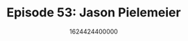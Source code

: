 ---
templateKey: podcast-episode
public: true
url: podcast/episode-53-jason-pielemeier
title: " Episode 53: Jason Pielemeier "
description:  Host Derek E. Silva joins Jason Pielemeier, Policy Director at the Global Network Initiative, which protects Internet freedom and digital rights. They take a deep dive into the evolution of corporate accountability, human rights principles, and the right to be forgotten. 
date: 1624424400000
featuredimage: /img/podcast/P8PGuestCard_JasonPielemeier.jpg
socialimage: https://www.orchid.com/assets/img/podcast/P8PEpisode_JasonPielemeier.png
platformurls:
 - https://podcasts.apple.com/us/podcast/internet-freedom-and-digital-rights-with-jason-pielemeier/id1516705670?i=1000526626845
 - https://open.spotify.com/episode/6onlBp7gJTcFph4RebwCeo
 - https://podcasts.google.com/feed/aHR0cHM6Ly9mb2xsb3d0aGV3aGl0ZXJhYmJpdC5saWJzeW4uY29tL3Jzcw/episode/NjBkMjU1NjItZDQxMi00ZDljLWIzZGMtNGNkYjdiY2ZlZjEw?sa=X&ved=0CAUQkfYCahcKEwjQxvLVo67xAhUAAAAAHQAAAAAQAQ
 - 
 - https://castbox.fm/channel/id2954358
 - https://www.deezer.com/us/episode/309871642
 - https://tunein.com/podcasts/Technology-Podcasts/Follow-the-White-Rabbit-p1330281/?topicId=163969331
---